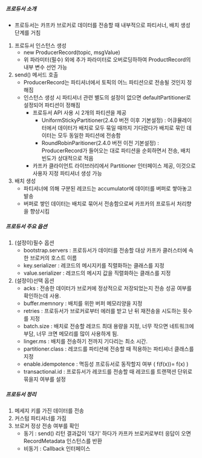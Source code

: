 ##### 프로듀서 소개
* 프로듀서는 카프카 브로커로 데이터를 전송할 때 내부적으로 파티서너, 배치 생성 단계를 거침
1. 프로듀서 인스턴스 생성
   * new ProducerRecord(topic, msgValue)
   * 위 파라미터(필수) 외에 추가 파라미터로 오버로딩하하여 ProductRecord의 내부 변수 선언 가능
2. send() 메서드 호출
   * ProducerRecord는 파티셔너에서 토픽의 어느 파티션으로 전송될 것인지 정해짐
   * 인스턴스 생성 시 파티셔너 관련 별도의 설정이 없으면 defaultPartitioner로 설정되어 파티션이 정해짐
     * 프로듀서 API 사용 시 2개의 파티션을 제공
       * UniformStickyPartitioner(2.4.0 버전 이후 기본설정) : 어큐뮬레이터에서 데이터가 배치로 모두 묶일 때까지 기다렸다가 배치로 묶인 데이터는 모두 동일한 파티션에 전송함
       * RoundRobinParitioner(2.4.0 버전 이전 기본설정) : ProducerRecord가 들어오는 대로 파티션을 순회하면서 전송, 배치 빈도가 상대적으로 적음
     * 카프카 클라이언트 라이브러리에서 Partitioner 인터페이스 제공, 이것으로 사용자 지정 파티셔너 생성 가능
3. 배치 생성
   * 파티셔너에 의해 구분된 레코드는 accumulator에 데이터를 버퍼로 쌓아놓고 발송
   * 버퍼로 쌓인 데이터는 배치로 묶어서 전송함으로써 카프카의 프로듀서 처리향을 향상시킴

##### 프로듀서 주요 옵션
1. (설정이)필수 옵션
   * bootstrap.servers : 프로듀서가 데이터를 전송할 대상 카프카 클러스터에 속한 브로커의 호스트 이름
   * key.serializer : 레코드의 메시지키를 직렬화하는 클래스를 지정
   * value.serializer : 레코드의 메시지 값을 직렬화하는 클래스를 지정
2. (설정이)선택 옵션
   * acks : 전송한 데이터가 브로커에 정상적으로 저장되었는지 전송 성공 여부를 확인하는데 사용.
   * buffer.memnory : 배치를 위한 버퍼 메모리양을 지정
   * retries : 프로듀서가 브로커로부터 에러를 받고 난 뒤 재전송을 시도하는 횟수를 지정
   * batch.size : 배치로 전송할 레코드 최대 용량을 지정, 너무 작으면 네트워크에 부담, 너무 크면 메모리를 많이 사용하게 됨.
   * linger.ms : 배치를 전송하기 전까지 기다리는 최소 시간.
   * partitioner.class : 레코드를 파티션에 전송할 때 적용하는 파티셔너 클래스를 지정
   * enable.idempotence : 멱등성 프로듀서로 동작할지 여부 ( f(f(x))= f(x) )
   * transactional.id : 프로듀서가 레코드를 전송할 때 레코드를 트랜잭션 단위로 묶을지 여부를 설정
   
##### 프로듀서 정리
1. 메세지 키를 가진 데이터를 전송
2. 커스텀 파티셔너를 가짐
3. 브로커 정상 전송 여부를 확인
   * 동기 : send() 리턴 결과값이 '대기' 하다가 카프카 브로커로부터 응답이 오면 RecordMetadata 인스턴스를 반환
   * 비동기 : Callback 인터페이스